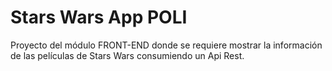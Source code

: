 # Stars Wars App POLI

Proyecto del módulo FRONT-END donde se requiere mostrar la información de las películas de Stars Wars consumiendo un Api Rest.
